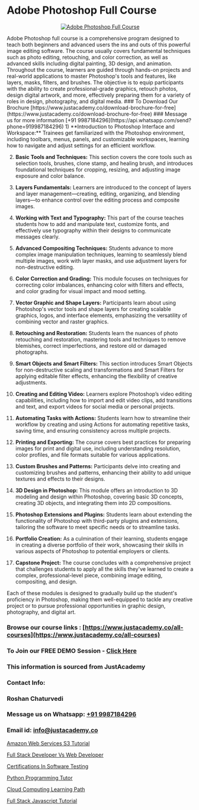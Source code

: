 # Adobe Photoshop Full Course

<p align="center">
  <a href="https://justacademy.co/course-detail/photoshop-training">
    <img src="https://justacademy.co/storage2/course_image/1676637576_course_image.webp" alt="Adobe Photoshop Full Course">
  </a>
</p>
Adobe Photoshop full course is a comprehensive program designed to teach both beginners and advanced users the ins and outs of this powerful image editing software. The course usually covers fundamental techniques such as photo editing, retouching, and color correction, as well as advanced skills including digital painting, 3D design, and animation. Throughout the course, learners are guided through hands-on projects and real-world applications to master Photoshop's tools and features, like layers, masks, filters, and brushes. The objective is to equip participants with the ability to create professional-grade graphics, retouch photos, design digital artwork, and more, effectively preparing them for a variety of roles in design, photography, and digital media.
### To Download Our Brochure [https://www.justacademy.co/download-brochure-for-free](https://www.justacademy.co/download-brochure-for-free)
### Message us for more information [+91 9987184296](https://api.whatsapp.com/send?phone=919987184296)
1) **Introduction to Photoshop Interface and Workspace:** Trainees get familiarized with the Photoshop environment, including toolbars, menus, panels, and customizable workspaces, learning how to navigate and adjust settings for an efficient workflow.

2) **Basic Tools and Techniques:** This section covers the core tools such as selection tools, brushes, clone stamp, and healing brush, and introduces foundational techniques for cropping, resizing, and adjusting image exposure and color balance.

3) **Layers Fundamentals:** Learners are introduced to the concept of layers and layer management—creating, editing, organizing, and blending layers—to enhance control over the editing process and composite images.

4) **Working with Text and Typography:** This part of the course teaches students how to add and manipulate text, customize fonts, and effectively use typography within their designs to communicate messages clearly.

5) **Advanced Compositing Techniques:** Students advance to more complex image manipulation techniques, learning to seamlessly blend multiple images, work with layer masks, and use adjustment layers for non-destructive editing.

6) **Color Correction and Grading:** This module focuses on techniques for correcting color imbalances, enhancing color with filters and effects, and color grading for visual impact and mood setting.

7) **Vector Graphic and Shape Layers:** Participants learn about using Photoshop's vector tools and shape layers for creating scalable graphics, logos, and interface elements, emphasizing the versatility of combining vector and raster graphics.

8) **Retouching and Restoration:** Students learn the nuances of photo retouching and restoration, mastering tools and techniques to remove blemishes, correct imperfections, and restore old or damaged photographs.

9) **Smart Objects and Smart Filters:** This section introduces Smart Objects for non-destructive scaling and transformations and Smart Filters for applying editable filter effects, enhancing the flexibility of creative adjustments.

10) **Creating and Editing Video:** Learners explore Photoshop’s video editing capabilities, including how to import and edit video clips, add transitions and text, and export videos for social media or personal projects.

11) **Automating Tasks with Actions:** Students learn how to streamline their workflow by creating and using Actions for automating repetitive tasks, saving time, and ensuring consistency across multiple projects.

12) **Printing and Exporting:** The course covers best practices for preparing images for print and digital use, including understanding resolution, color profiles, and file formats suitable for various applications.

13) **Custom Brushes and Patterns:** Participants delve into creating and customizing brushes and patterns, enhancing their ability to add unique textures and effects to their designs.

14) **3D Design in Photoshop:** This module offers an introduction to 3D modeling and design within Photoshop, covering basic 3D concepts, creating 3D objects, and integrating them into 2D compositions.

15) **Photoshop Extensions and Plugins:** Students learn about extending the functionality of Photoshop with third-party plugins and extensions, tailoring the software to meet specific needs or to streamline tasks.

16) **Portfolio Creation:** As a culmination of their learning, students engage in creating a diverse portfolio of their work, showcasing their skills in various aspects of Photoshop to potential employers or clients.

17) **Capstone Project:** The course concludes with a comprehensive project that challenges students to apply all the skills they've learned to create a complex, professional-level piece, combining image editing, compositing, and design.

Each of these modules is designed to gradually build up the student's proficiency in Photoshop, making them well-equipped to tackle any creative project or to pursue professional opportunities in graphic design, photography, and digital art.

### Browse our course links : [https://www.justacademy.co/all-courses](https://www.justacademy.co/all-courses) 
### To Join our FREE DEMO Session - [Click Here](https://www.justacademy.co/register-for-course-demo)


### This information is sourced from JustAcademy
### Contact Info:
### Roshan Chaturvedi
### Message us on Whatsapp: [+91 9987184296](https://api.whatsapp.com/send?phone=919987184296)
### Email id: [info@justacademy.co](mailto:info@justacademy.co)
                
[Amazon Web Services S3 Tutorial](https://www.linkedin.com/pulse/amazon-web-services-s3-tutorial-justacademy-ahmedabad-lj7we?trackingId=sGw01LYuq9QBJ7UyIwEKPw%3D%3D&lipi=urn%3Ali%3Apage%3Ad_flagship3_company_admin%3BgDkJO5giR6GYKSrzSn7zAw%3D%3D)

[Full Stack Developer Vs Web Developer](https://www.linkedin.com/pulse/full-stack-developer-vs-web-justacademyderby-wnyde?trackingId=op9q%2F5kx74V79a1LJIlrFQ%3D%3D&lipi=urn%3Ali%3Apage%3Ad_flagship3_company_admin%3BkRT1kc0YQHOTvx7WftmAwA%3D%3D)

[Certifications In Software Testing](https://medium.com/@kumarishimmi99/certifications-in-software-testing-413a391fe196)

[Python Programming Tutor](https://medium.com/@justacademytraining/python-programming-tutor-acf2f1ac024a)

[Cloud Computing Learning Path](https://justacademyin.github.io/justacademy/cloud-computing-learning-path)

[Full Stack Javascript Tutorial](https://justacademyin.github.io/Articles/Full-Stack-Javascript-Tutorial)

